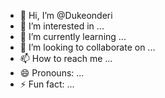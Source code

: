 - 👋 Hi, I’m @Dukeonderi
- 👀 I’m interested in ...
- 🌱 I’m currently learning ...
- 💞️ I’m looking to collaborate on ...
- 📫 How to reach me ...
- 😄 Pronouns: ...
- ⚡ Fun fact: ...

<!---
Dukeonderi/Dukeonderi is a ✨ special ✨ repository because its `README.md` (this file) appears on your GitHub profile.
You can click the Preview link to take a look at your changes.
--->
